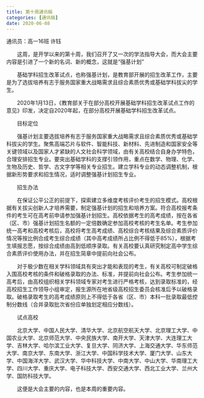 ```yaml
---
title: 第十周通讯稿
categories: [通讯稿]
date: 2020-06-08
---
```


通讯员：高一16班 许钰

　　这周，是开学以来的第十周，我们召开了又一次的学法指导大会，而大会主要内容是引进了一个新的名词、新的概念，这就是“强基计划”

　　基础学科招生改革试点，也称强基计划，是教育部开展的招生改革工作，主要是为了选拔培养有志于服务国家重大战略需求且综合素质优秀或基础学科拔尖的学生。

　　2020年1月13日，《教育部关于在部分高校开展基础学科招生改革试点工作的意见》印发，决定自2020年起，在部分高校开展基础学科招生改革试点。

　　目标定位

　　强基计划主要选拔培养有志于服务国家重大战略需求且综合素质优秀或基础学科拔尖的学生。聚焦高端芯片与软件、智能科技、新材料、先进制造和国家安全等关键领域以及国家人才紧缺的人文社会科学领域，由有关高校结合自身办学特色，合理安排招生专业。要突出基础学科的支撑引领作用，重点在数学、物理、化学、生物及历史、哲学、古文字学等相关专业招生。建立学科专业的动态调整机制，根据新形势要求和招生情况，适时调整强基计划招生专业。

　　招生办法

　　在保证公平公正的前提下，探索建立多维度考核评价考生的招生模式。高校根据有关拔尖创新人才培养需要，制定强基计划的招生和培养方案。符合高校报考条件的考生可在高考前申请参加强基计划招生。高校依据考生的高考成绩，按在各省（区、市）强基计划招生名额的一定倍数确定参加高校考核的考生名单。考生参加统一高考和高校考核后，高校将考生高考成绩、高校综合考核结果及综合素质评价情况等按比例合成考生综合成绩（其中高考成绩所占比例不得低于85%），根据考生填报志愿，按综合成绩由高到低顺序录取。有关高校要认真研究制定高中学生综合素质评价使用办法，并在招生简章中提前向社会公布。

　　对于极少数在相关学科领域具有突出才能和表现的考生，有关高校可制定破格入围高校考核的条件和破格录取的办法、标准，并提前向社会公布。考生参加统一高考后，由高校组织相关学科领域专家对考生进行严格考核，达到录取标准的，经高校招生工作领导小组审定，报生源所在地省级高校招生委员会核准后予以破格录取。破格录取考生的高考成绩原则上不得低于各省（区、市）本科一批录取最低控制分数线（合并录取批次省份应单独划定相应分数线）。

　　试点高校

　　北京大学、中国人民大学、清华大学、北京航空航天大学、北京理工大学、中国农业大学、北京师范大学、中央民族大学、南开大学、天津大学、大连理工大学、吉林大学、哈尔滨工业大学、复旦大学、同济大学、上海交通大学、华东师范大学、南京大学、东南大学、浙江大学、中国科学技术大学、厦门大学、山东大学、中国海洋大学、武汉大学、华中科技大学、中南大学、中山大学、华南理工大学、四川大学、重庆大学、电子科技大学、西安交通大学、西北工业大学、兰州大学、国防科技大学。

　　这便是大会主要的内容，也是本周的重要内容。
